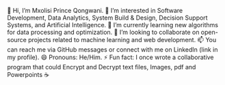 👋 Hi, I’m Mxolisi Prince Qongwani.
👀 I’m interested in Software Development, Data Analytics, System Build & Design, Decision Support Systems, and Artificial Intelligence.
🌱 I’m currently learning new algorithms for data processing and optimization.
💞️ I’m looking to collaborate on open-source projects related to machine learning and web development.
📫 You can reach me via GitHub messages or connect with me on LinkedIn (link in my profile).
😄 Pronouns: He/Him.
⚡ Fun fact: I once wrote a collaborative program that could Encrypt and Decrypt text files, Images, pdf and Powerpoints ☕

<!---
Leece-Qongwani/Leece-Qongwani is a ✨ special ✨ repository because its `README.md` (this file) appears on your GitHub profile.
You can click the Preview link to take a look at your changes.
--->
